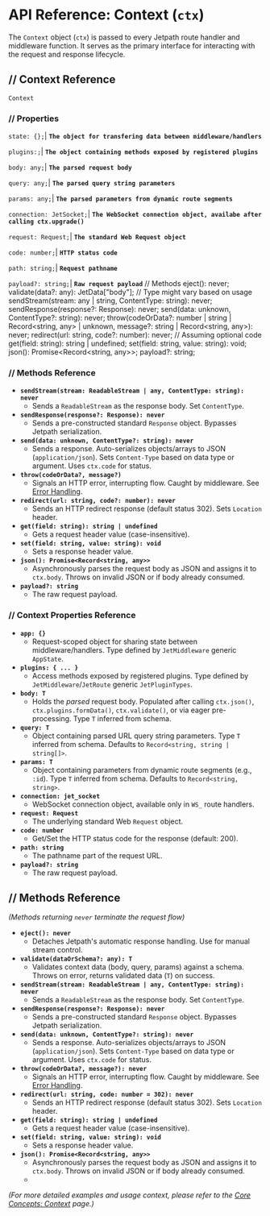 <docmach type="wrapper" file="doc-fragments/docs.html" replacement="content">
  

# API Reference: Context (`ctx`)

The `Context` object (`ctx`) is passed to every Jetpath route handler and middleware function. It serves as the primary interface for interacting with the request and response lifecycle.


## // Context Reference

```Context``` 

### // Properties

  ```state: {};```| **`The object for transfering data between middleware/handlers`**

  ```plugins:;```| **`The object containing methods exposed by registered plugins`**

  ```body: any;```| **`The parsed request body`**

  ```query: any;```| **`The parsed query string parameters`**

  ```params: any;```| **`The parsed parameters from dynamic route segments`**

  ```connection: JetSocket;```| **`The WebSocket connection object, availabe after calling ctx.upgrade()`**

  ```request: Request;```| **`The standard Web Request object`**

  ```code: number;```| **`HTTP status code`**

  ```path: string;```| **`Request pathname`**

  ```payload?: string;```| **`Raw request payload`**
// Methods
  eject(): never;
  validate(data?: any): JetData["body"]; // Type might vary based on usage
  sendStream(stream: any | string, ContentType: string): never;
  sendResponse(response?: Response): never;
  send(data: unknown, ContentType?: string): never;
  throw(codeOrData?: number | string | Record<string, any> | unknown, message?: string | Record<string, any>): never;
  redirect(url: string, code?: number): never; // Assuming optional code
  get(field: string): string | undefined;
  set(field: string, value: string): void;
  json(): Promise<Record<string, any>>;
  payload?: string;


### // Methods Reference

  * **`sendStream(stream: ReadableStream | any, ContentType: string): never`**
      * Sends a `ReadableStream` as the response body. Set `ContentType`.
  * **`sendResponse(response?: Response): never`**
      * Sends a pre-constructed standard `Response` object. Bypasses Jetpath serialization.
  * **`send(data: unknown, ContentType?: string): never`**
      * Sends a response. Auto-serializes objects/arrays to JSON (`application/json`). Sets `Content-Type` based on data type or argument. Uses `ctx.code` for status.
  * **`throw(codeOrData?, message?)`**
      * Signals an HTTP error, interrupting flow. Caught by middleware. See [Error Handling](https://www.google.com/search?q=./error-handling.md).
  * **`redirect(url: string, code?: number): never`**
      * Sends an HTTP redirect response (default status 302). Sets `Location` header.
  * **`get(field: string): string | undefined`**    
      * Gets a request header value (case-insensitive).
  * **`set(field: string, value: string): void`**
      * Sets a response header value.
  * **`json(): Promise<Record<string, any>>`**
      * Asynchronously parses the request body as JSON and assigns it to `ctx.body`. Throws on invalid JSON or if body already consumed.
  * **`payload?: string`**
      * The raw request payload.

### // Context Properties Reference

  * **`app: {}`**
      * Request-scoped object for sharing state between middleware/handlers. Type defined by `JetMiddleware` generic `AppState`.
  * **`plugins: { ... }`**
      * Access methods exposed by registered plugins. Type defined by `JetMiddleware`/`JetRoute` generic `JetPluginTypes`.
  * **`body: T`**
      * Holds the *parsed* request body. Populated after calling `ctx.json()`, `ctx.plugins.formData()`, `ctx.validate()`, or via eager pre-processing. Type `T` inferred from schema.
  * **`query: T`**
      * Object containing parsed URL query string parameters. Type `T` inferred from schema. Defaults to `Record<string, string | string[]>`.
  * **`params: T`**
      * Object containing parameters from dynamic route segments (e.g., `:id`). Type `T` inferred from schema. Defaults to `Record<string, string>`.
  * **`connection: jet_socket`**
      * WebSocket connection object, available only in `WS_` route handlers.
  * **`request: Request`**
      * The underlying standard Web `Request` object.
  * **`code: number`**
      * Get/Set the HTTP status code for the response (default: 200).
  * **`path: string`**
      * The pathname part of the request URL.
  * **`payload?: string`**
      * The raw request payload.

## // Methods Reference

*(Methods returning `never` terminate the request flow)*

  * **`eject(): never`**
      * Detaches Jetpath's automatic response handling. Use for manual stream control.
  * **`validate(dataOrSchema?: any): T`**
      * Validates context data (body, query, params) against a schema. Throws on error, returns validated data (`T`) on success.
  * **`sendStream(stream: ReadableStream | any, ContentType: string): never`**
      * Sends a `ReadableStream` as the response body. Set `ContentType`.
  * **`sendResponse(response?: Response): never`**
      * Sends a pre-constructed standard `Response` object. Bypasses Jetpath serialization.
  * **`send(data: unknown, ContentType?: string): never`**
      * Sends a response. Auto-serializes objects/arrays to JSON (`application/json`). Sets `Content-Type` based on data type or argument. Uses `ctx.code` for status.
  * **`throw(codeOrData?, message?): never`**
      * Signals an HTTP error, interrupting flow. Caught by middleware. See [Error Handling](https://www.google.com/search?q=./error-handling.md).
  * **`redirect(url: string, code: number = 302): never`**
      * Sends an HTTP redirect response (default status 302). Sets `Location` header.
  * **`get(field: string): string | undefined`**    
      * Gets a request header value (case-insensitive).
  * **`set(field: string, value: string): void`**
      * Sets a response header value.
  * **`json(): Promise<Record<string, any>>`**
      * Asynchronously parses the request body as JSON and assigns it to `ctx.body`. Throws on invalid JSON or if body already consumed.
      *  
*(For more detailed examples and usage context, please refer to the [Core Concepts: Context](https://www.google.com/search?q=./context.md) page.)*
 
</docmach>




